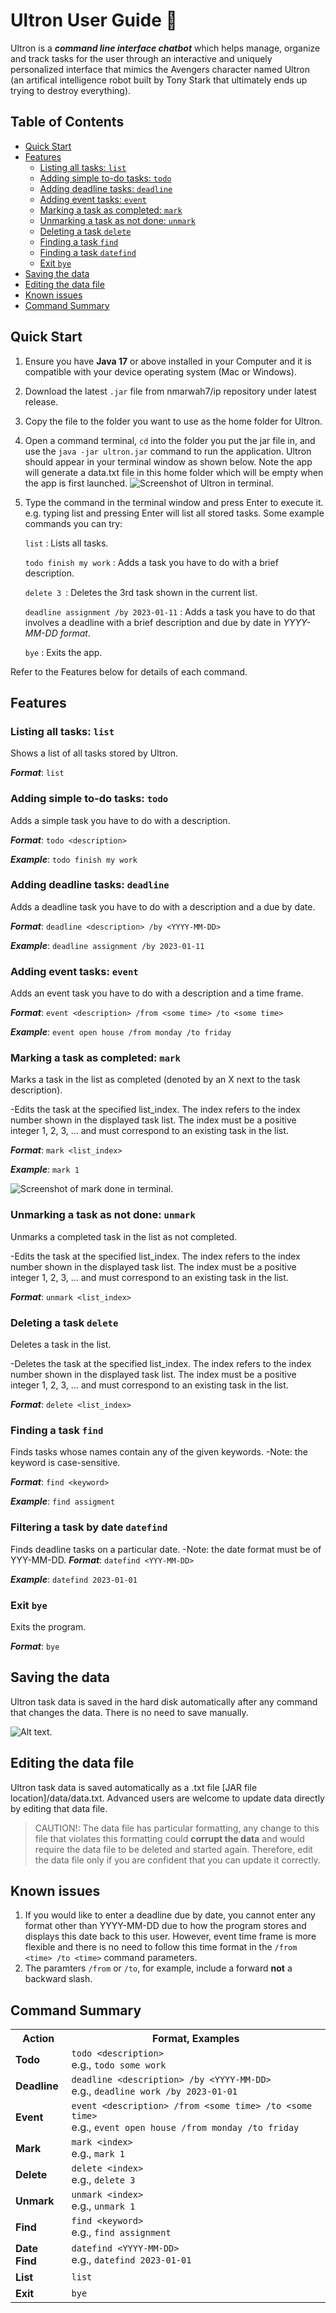 # Ultron User Guide 🤖


Ultron is a ***command line interface chatbot*** which helps manage, organize and track tasks for the user through an 
interactive and uniquely personalized interface that mimics the Avengers character named Ultron (an artifical intelligence
robot built by Tony Stark that ultimately ends up trying to destroy everything). 
## Table of Contents

<!-- TOC -->
  * [Quick Start](#quick-start)
  * [Features](#features-)
    * [Listing all tasks: `list`](#listing-all-tasks-list)
    * [Adding simple to-do tasks: `todo`](#adding-simple-to-do-tasks-todo)
    * [Adding deadline tasks: `deadline`](#adding-deadline-tasks-deadline)
    * [Adding event tasks: `event`](#adding-event-tasks-event)
    * [Marking a task as completed: `mark`](#marking-a-task-as-completed-mark)
    * [Unmarking a task as not done: `unmark`](#unmarking-a-task-as-not-done-unmark)
    * [Deleting a task `delete`](#deleting-a-task-delete)
    * [Finding a task `find`](#finding-a-task-find)
    * [Finding a task `datefind`](#finding-a-task-datefind)
    * [Exit `bye`](#exit-bye)
  * [Saving the data](#saving-the-data)
  * [Editing the data file](#editing-the-data-file)
  * [Known issues](#known-issues)
  * [Command Summary](#command-summary)
<!-- TOC -->

## Quick Start

1. Ensure you have **Java 17** or above installed in your Computer and it is compatible with your device operating system (Mac or Windows).

2. Download the latest `.jar` file from nmarwah7/ip repository under latest release.

3. Copy the file to the folder you want to use as the home folder for Ultron.

4. Open a command terminal, `cd` into the folder you put the jar file in, and use the  `java -jar ultron.jar` command to run the application.
Ultron should appear in your terminal window as shown below. Note the app will generate a data.txt file in this home folder which
will be empty when the app is first launched.
   ![Screenshot of Ultron in terminal.](docs/terminal.png)
5. Type the command in the terminal window and press Enter to execute it. e.g. typing list and pressing Enter will list all stored tasks.
Some example commands you can try:

   `list` : Lists all tasks.

    `todo finish my work`  : Adds a task you have to do with a brief description.

    `delete 3 `: Deletes the 3rd task shown in the current list.

    `deadline assignment /by 2023-01-11` : Adds a task you have to do that involves a deadline with a brief description and due by date in _YYYY-MM-DD format_.

    `bye` : Exits the app.

Refer to the Features below for details of each command.



## Features 
### Listing all tasks: `list`
Shows a list of all tasks stored by Ultron.

_**Format**_: `list`


### Adding simple to-do tasks: `todo`
Adds a simple task you have to do with a description.

_**Format**_: `todo <description>`

_**Example**_: `todo finish my work`

### Adding deadline tasks: `deadline`
Adds a deadline task you have to do with a description and a due by date.

_**Format**_: `deadline <description> /by <YYYY-MM-DD>`

_**Example**_: `deadline assignment /by 2023-01-11`

### Adding event tasks: `event`
Adds an event task you have to do with a description and a time frame.

_**Format**_: `event <description> /from <some time> /to <some time>`

_**Example**_: `event open house /from monday /to friday`

### Marking a task as completed: `mark`
Marks a task in the list as completed (denoted by an X next to the task description).

-Edits the task at the specified list_index. The index refers to the index number shown in the displayed task list. The index must be a positive integer 1, 2, 3, …
and must correspond to an existing task in the list.

_**Format**_: `mark <list_index>`

_**Example**_: `mark 1`

![Screenshot of mark done in terminal.](docs/mark.png)
### Unmarking a task as not done: `unmark`
Unmarks a completed task in the list as not completed.

-Edits the task at the specified list_index. The index refers to the index number shown in the displayed task list. The index must be a positive integer 1, 2, 3, …
and must correspond to an existing task in the list.

_**Format**_: `unmark <list_index>`

### Deleting a task `delete`
Deletes a task in the list.

-Deletes the task at the specified list_index. The index refers to the index number shown in the displayed task list. The index must be a positive integer 1, 2, 3, …
and must correspond to an existing task in the list.

_**Format**_: `delete <list_index>`

### Finding a task `find`
Finds tasks whose names contain any of the given keywords.
-Note: the keyword is case-sensitive.

_**Format**_: `find <keyword>`

_**Example**_: `find assigment`


### Filtering a task by date `datefind`
Finds deadline tasks on a particular date.
-Note: the date format must be of YYY-MM-DD.
_**Format**_: `datefind <YYY-MM-DD>`

_**Example**_: `datefind 2023-01-01`

### Exit `bye`
Exits the program.

_**Format**_: `bye`

## Saving the data
Ultron task data is saved in the hard disk automatically after any command that changes the data. There is no need to save manually.

![Alt text.](docs/datafile.png)



## Editing the data file

Ultron task data is saved automatically as a .txt file [JAR file location]/data/data.txt. Advanced users are welcome to update data directly by editing that data file.

> CAUTION!:
> The data file has particular formatting, any change to this file that violates this formatting could **corrupt the data** and would require the data file to be deleted
and started again. Therefore, edit the data file only if you are confident that you can update it correctly.



## Known issues
1. If you would like to enter a deadline due by date, you cannot enter any format other than YYYY-MM-DD due to how the program stores and displays
this date back to this user. However, event time frame is more flexible and there is no need to follow this time format in the `/from <time> /to <time>`
command parameters.
2. The paramters `/from` or `/to`, for example, include a forward **not** a backward slash.


## Command Summary
<table>
  <tr>
    <th>Action</th>
    <th>Format, Examples</th>
  </tr>
  <tr>
    <td><b>Todo</b></td>
    <td><code>todo &lt;description&gt;</code><br>e.g., <code>todo some work</code></td>
  </tr>
  <tr>
    <td><b>Deadline</b></td>
    <td><code>deadline &lt;description&gt; /by &lt;YYYY-MM-DD&gt;</code><br>e.g., <code>deadline work /by 2023-01-01</code></td>
  </tr>
  <tr>
    <td><b>Event</b></td>
    <td><code>event &lt;description&gt; /from &lt;some time&gt; /to &lt;some time&gt;</code><br>e.g., <code>event open house /from monday /to friday</code></td>
  </tr>
  <tr>
    <td><b>Mark</b></td>
    <td><code>mark &lt;index&gt;</code><br>e.g., <code>mark 1</code></td>
  </tr>
  <tr>
    <td><b>Delete</b></td>
    <td><code>delete &lt;index&gt;</code><br>e.g., <code>delete 3</code></td>
  </tr>
  <tr>
    <td><b>Unmark</b></td>
    <td><code>unmark &lt;index&gt;</code><br>e.g., <code>unmark 1</code></td>
  </tr>
  <tr>
    <td><b>Find</b></td>
    <td><code>find &lt;keyword&gt;</code><br>e.g., <code>find assignment</code></td>
  </tr>
  <tr>
    <td><b>Date Find</b></td>
    <td><code>datefind &lt;YYYY-MM-DD&gt;</code><br>e.g., <code>datefind 2023-01-01</code></td>
  </tr>
  <tr>
    <td><b>List</b></td>
    <td><code>list</code></td>
  </tr>
  <tr>
    <td><b>Exit</b></td>
    <td><code>bye</code></td>
  </tr>
</table>



